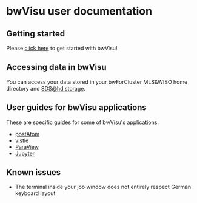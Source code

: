 # bwVisu user documentation


## Getting started
Please [click here](getting-started.md) to get started with bwVisu!

## Accessing data in bwVisu
You can access your data stored in your bwForCluster MLS&WISO home directory and [SDS@hd storage](jupyter.md#how-to-access-your-sds-storage).

## User guides for bwVisu applications
These are specific guides for some of bwVisu's applications. 

* [postAtom](firststeps_post_atom.md)
* [vistle](vistle_get_started.md)
* [ParaView](paraview.md)
* [Jupyter](jupyter.md)

## Known issues

* The terminal inside your job window does not entirely respect German keyboard layout
